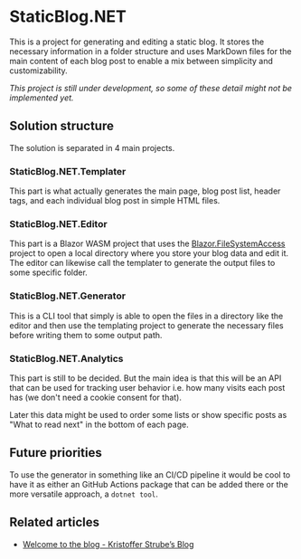 # StaticBlog.NET
This is a project for generating and editing a static blog. It stores the necessary information in a folder structure and uses MarkDown files for the main content of each blog post to enable a mix between simplicity and customizability.

*This project is still under development, so some of these detail might not be implemented yet.*

## Solution structure
The solution is separated in 4 main projects.
### StaticBlog.NET.Templater
This part is what actually generates the main page, blog post list, header tags, and each individual blog post in simple HTML files.
### StaticBlog.NET.Editor
This part is a Blazor WASM project that uses the [Blazor.FileSystemAccess](https://github.com/KristofferStrube/Blazor.FileSystemAccess) project to open a local directory where you store your blog data and edit it.
The editor can likewise call the templater to generate the output files to some specific folder.
### StaticBlog.NET.Generator
This is a CLI tool that simply is able to open the files in a directory like the editor and then use the templating project to generate the necessary files before writing them to some output path.
### StaticBlog.NET.Analytics
This part is still to be decided. But the main idea is that this will be an API that can be used for tracking user behavior i.e. how many visits each post has (we don't need a cookie consent for that).

Later this data might be used to order some lists or show specific posts as "What to read next" in the bottom of each page.

## Future priorities
To use the generator in something like an CI/CD pipeline it would be cool to have it as either an GitHub Actions package that can be added there or the more versatile approach, a `dotnet tool`.

## Related articles
- [Welcome to the blog - Kristoffer Strube’s Blog](https://kristoffer-strube.dk/post/welcome-to-the-blog.html)
